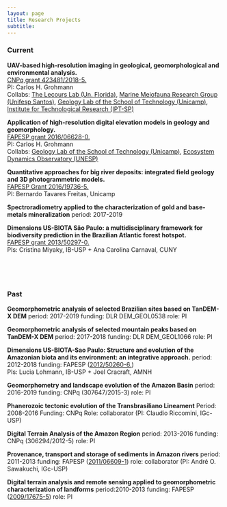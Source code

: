 ```yaml
---
layout: page
title: Research Projects
subtitle: 
---
```


### **Current**

<a name="cnpq_uav"></a>**UAV-based high-resolution imaging in geological, geomorphological and environmental analysis.**  
[CNPq grant 423481/2018-5.](http://www.cnpq.br)  
PI: Carlos H. Grohmann  
Collabs: [The Lecours Lab (Un. Florida)](https://www.thelecourslab.org), 
[Marine Meiofauna Research Group (Unifesp Santos)](http://fonsecagfc.wixsite.com/np-meiofauna), [Geology Lab of the School of Technology (Unicamp)](https://wordpress.ft.unicamp.br/bernardotf/l-geo/), [Institute for Technological Research (IPT-SP)](https://www.ipt.br/EN)

<a name="fapesp_tls"></a>**Application of high-resolution digital elevation models in geology and geomorphology.**  
[FAPESP grant 2016/06628-0.](http://www.bv.fapesp.br/en/auxilios/96792/application-of-high-resolution-digital-elevation-models-in-geology-and-geomorphology/)  
PI: Carlos H. Grohmann  
Collabs: [Geology Lab of the School of Technology (Unicamp)](https://wordpress.ft.unicamp.br/bernardotf/l-geo/), [Ecosystem Dynamics Observatory (UNESP)](http://tscanada.wixsite.com/ecodyn)  

<a name="fapesp_aeds"></a>**Quantitative approaches for big river deposits: integrated field geology and 3D photogrammetric models.**  
[FAPESP Grant 2016/19736-5.](http://www.bv.fapesp.br/en/auxilios/95546/quantitative-approaches-for-big-river-deposits-integrated-field-geology-and-3d-photogrammetric-mode/)  
PI: Bernardo Tavares Freitas, Unicamp

**Spectroradiometry applied to the characterization of gold and base-metals mineralization** period: 2017-2019 

<a name="fapesp_afbiota"></a>**Dimensions US-BIOTA São Paulo: a multidisciplinary framework for biodiversity prediction in the Brazilian Atlantic forest hotspot.**  
[FAPESP grant 2013/50297-0.](http://www.bv.fapesp.br/en/auxilios/82209/dimensions-us-biota-sao-paulo-a-multidisciplinary-framework-for-biodiversity-prediction-in-the-braz/)  
PIs: Cristina Miyaky, IB-USP + Ana Carolina Carnaval, CUNY

&nbsp;

&nbsp;

### **Past**
**Geomorphometric analysis of selected Brazilian sites based on TanDEM-X DEM** period: 2017-2019 funding: DLR DEM_GEOL0538 role: PI  

**Geomorphometric analysis of selected mountain peaks based on TanDEM-X DEM** period: 2017-2018 funding: DLR DEM_GEOL1066 role: PI  

**Dimensions US-BIOTA-Sao Paulo: Structure and evolution of the Amazonian biota and its environment: an integrative approach.**  period: 2012-2018 funding: FAPESP ([2012/50260-6.](http://www.bv.fapesp.br/en/auxilios/55077/structure-and-evolution-of-the-amazonian-biota-and-its-environment-an-integrative-approach/))  
PIs: Lucia Lohmann, IB-USP + Joel Cracraft, AMNH

**Geomorphometry and landscape evolution of the Amazon Basin** period: 2016-2019 funding: CNPq (307647/2015-3) role: PI  

**Phanerozoic tectonic evolution of the Transbrasiliano Lineament** Period: 2008-2016 Funding: CNPq Role: collaborator (PI: Claudio Riccomini, IGc-USP)  

**Digital Terrain Analysis of the Amazon Region** period: 2013-2016 funding: CNPq (306294/2012-5) role: PI  

**Provenance, transport and storage of sediments in Amazon rivers** period: 2011-2013 funding: FAPESP ([2011/06609-1](http://www.bv.fapesp.br/en/auxilios/31588/provenance-transport-and-storage-of-sediments-in-amazon-rivers/)) role: collaborator (PI: André O. Sawakuchi, IGc-USP)  

**Digital terrain analysis and remote sensing applied to geomorphometric characterization of landforms** period:2010-2013 funding: FAPESP ([2009/17675-5](http://www.bv.fapesp.br/en/auxilios/26282/digital-terrain-analysis-and-remote-sensing-applied-to-geomorphometric-characterization-of-landforms/)) role: PI
